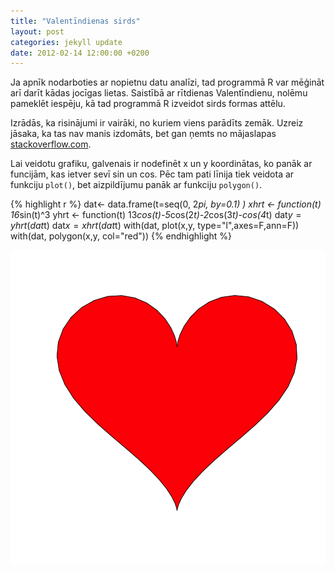 ```yaml
---
title: "Valentīndienas sirds"
layout: post
categories: jekyll update
date: 2012-02-14 12:00:00 +0200
---
```




Ja apnīk nodarboties ar nopietnu datu analīzi, tad programmā R var mēģināt arī darīt kādas jocīgas lietas. Saistībā ar rītdienas Valentīndienu, nolēmu pameklēt iespēju, kā tad programmā R izveidot sirds formas attēlu.

Izrādās, ka risinājumi ir vairāki, no kuriem viens parādīts zemāk. Uzreiz jāsaka, ka tas nav manis izdomāts, bet gan ņemts no mājaslapas [stackoverflow.com](http://stackoverflow.com/questions/8082429/plot-a-heart-in-r).

Lai veidotu grafiku, galvenais ir nodefinēt x un y koordinātas, ko panāk ar funcijām, kas ietver sevī sin un cos. Pēc tam pati līnija tiek veidota ar funkciju `plot()`, bet aizpildījumu panāk ar funkciju `polygon()`.


{% highlight r %}
dat<- data.frame(t=seq(0, 2*pi, by=0.1) )
xhrt <- function(t) 16*sin(t)^3
yhrt <- function(t) 13*cos(t)-5*cos(2*t)-2*cos(3*t)-cos(4*t)
dat$y=yhrt(dat$t)
dat$x=xhrt(dat$t)
with(dat, plot(x,y, type="l",axes=F,ann=F))
with(dat, polygon(x,y, col="red"))
{% endhighlight %}

![center](/figs/2012-02-14-sirds/sirds-1.png)

